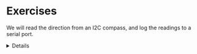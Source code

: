 # Exercises

We will read the direction from an I2C compass, and log the readings to a serial port.

<details>

After looking at the exercises, you can look at the [solutions] provided.

[solutions]: solutions-morning.md

</details>
